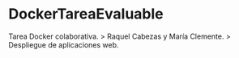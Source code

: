 # DockerTareaEvaluable
Tarea Docker colaborativa.  > Raquel Cabezas y María Clemente. > Despliegue de aplicaciones web.
